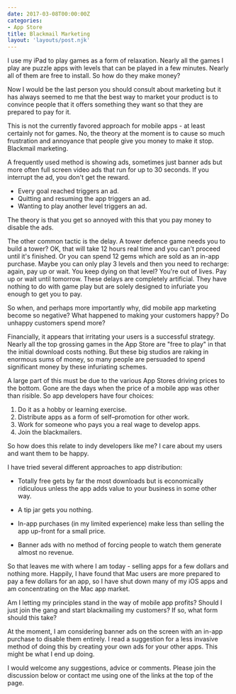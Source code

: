 ```yaml
---
date: 2017-03-08T00:00:00Z
categories:
- App Store
title: Blackmail Marketing
layout: 'layouts/post.njk'
---
```


I use my iPad to play games as a form of relaxation. Nearly all the games I play
are puzzle apps with levels that can be played in a few minutes. Nearly all of
them are free to install. So how do they make money?

Now I would be the last person you should consult about marketing but it has
always seemed to me that the best way to market your product is to convince
people that it offers something they want so that they are prepared to pay for
it.

This is not the currently favored approach for mobile apps - at least certainly
not for games. No, the theory at the moment is to cause so much frustration and
annoyance that people give you money to make it stop. Blackmail marketing.

A frequently used method is showing ads, sometimes just banner ads but more
often full screen video ads that run for up to 30 seconds. If you interrupt the
ad, you don't get the reward.

* Every goal reached triggers an ad.
* Quitting and resuming the app triggers an ad.
* Wanting to play another level triggers an ad.

The theory is that you get so annoyed with this that you pay money to disable
the ads.

The other common tactic is the delay. A tower defence game needs you to build a
tower? OK, that will take 12 hours real time and you can't proceed until it's
finished. Or you can spend 12 gems which are sold as an in-app purchase. Maybe
you can only play 3 levels and then you need to recharge: again, pay up or wait.
You keep dying on that level? You're out of lives. Pay up or wait until
tomorrow. These delays are completely artificial. They have nothing to do with
game play but are solely designed to infuriate you enough to get you to pay.

So when, and perhaps more importantly why, did mobile app marketing become so
negative? What happened to making your customers happy? Do unhappy customers
spend more?

Financially, it appears that irritating your users is a successful strategy.
Nearly all the top grossing games in the App Store are "free to play" in that
the initial download costs nothing. But these big studios are raking in enormous
sums of money, so many people are persuaded to spend significant money by these
infuriating schemes.

A large part of this must be due to the various App Stores driving prices to the
bottom. Gone are the days when the price of a mobile app was other than risible.
So app developers have four choices:

1. Do it as a hobby or learning exercise.
2. Distribute apps as a form of self–promotion for other work.
3. Work for someone who pays you a real wage to develop apps.
4. Join the blackmailers.

So how does this relate to indy developers like me? I care about my users and
want them to be happy.

I have tried several different approaches to app distribution:

* Totally free gets by far the most downloads but is economically ridiculous
  unless the app adds value to your business in some other way.

* A tip jar gets you nothing.

* In-app purchases (in my limited experience) make less than selling the app
  up-front for a small price.

* Banner ads with no method of forcing people to watch them generate almost no
  revenue.

So that leaves me with where I am today - selling apps for a few dollars and
nothing more. Happily, I have found that Mac users are more prepared to pay a
few dollars for an app, so I have shut down many of my iOS apps and am
concentrating on the Mac app market.

Am I letting my principles stand in the way of mobile app profits? Should I just
join the gang and start blackmailing my customers? If so, what form should this
take?

At the moment, I am considering banner ads on the screen with an in-app purchase
to disable them entirely. I read a suggestion for a less invasive method of
doing this by creating your own ads for your other apps. This might be what I
end up doing.

I would welcome any suggestions, advice or comments. Please join the discussion
below or contact me using one of the links at the top of the page.
